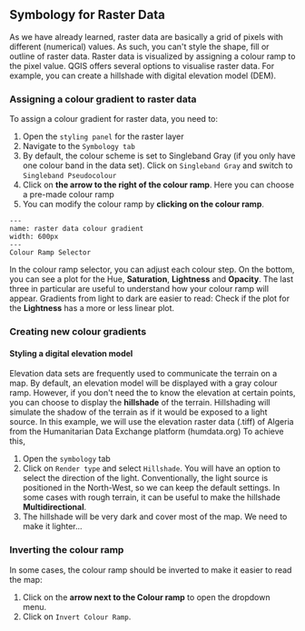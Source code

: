 ## Symbology for Raster Data

As we have already learned, raster data are basically a grid of pixels with different (numerical) values. As such, you can't style the shape, fill or outline of raster data. Raster data is visualized by assigning a colour ramp to the pixel value. QGIS offers several options to visualise raster data. For example, you can create a hillshade with digital elevation model (DEM). 

### Assigning a colour gradient to raster data

To assign a colour gradient for raster data, you need to:

1. Open the `styling panel` for the raster layer
2. Navigate to the `Symbology tab`  
3. By default, the colour scheme is set to Singleband Gray (if you only have one colour band in the data set). Click on `Singleband Gray` and switch to `Singleband Pseudocolour`
4. Click on __the arrow to the right of the colour ramp__. Here you can choose a pre-made colour ramp
5. You can modify the colour ramp by __clicking on the colour ramp__.

``` {figure} ../../fig/en_30.30.2_raster_data_colour_gradient.png
---
name: raster data colour gradient
width: 600px
---
Colour Ramp Selector
```

In the colour ramp selector, you can adjust each colour step. On the bottom, you can see a plot for the Hue, __Saturation__, __Lightness__ and __Opacity__. The last three in particular are useful to understand how your colour ramp will appear. Gradients from light to dark are easier to read: Check if the plot for the __Lightness__ has a more or less linear plot.

### Creating new colour gradients 



#### Styling a digital elevation model

Elevation data sets are frequently used to communicate the terrain on a map. By default, an elevation model will be displayed with a gray colour ramp. However, if you don't need the to know the elevation at certain points, you can choose to display the __hillshade__ of the terrain. Hillshading will simulate the shadow of the terrain as if it would be exposed to a light source. In this example, we will use the elevation raster data (.tiff) of Algeria from the Humanitarian Data Exchange platform (humdata.org) To achieve this,

 1. Open the `symbology` tab
 2. Click on `Render type` and select `Hillshade`. You will have an option to select the direction of the light. Conventionally, the light source is positioned in the North-West, so we can keep the default settings. In some cases with rough terrain, it can be useful to make the hillshade __Multidirectional__.
 3. The hillshade will be very dark and cover most of the map. We need to make it lighter...

<!--ADD: Video-->

### Inverting the colour ramp

In some cases, the colour ramp should be inverted to make it easier to read the map:

1. Click on the __arrow next to the Colour ramp__ to open the dropdown menu.
2. Click on `Invert Colour Ramp`.


